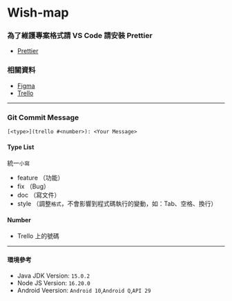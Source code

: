 # Wish-map

### 為了維護專案格式請 VS Code 請安裝 Prettier

- [Prettier](https://marketplace.visualstudio.com/items?itemName=esbenp.prettier-vscode)

### 相關資料

- [Figma](https://www.figma.com/file/kxfv2wguzbh9h5Ah40mgGj/%E5%96%9C%E9%A1%98-Wish-Map-APP-Design?type=design&node-id=871-101819&t=4GJcyxWWfV7g0Q7i-0)
- [Trello]()

---

### Git Commit Message

`[<type>](trello #<number>): <Your Message>`

#### Type List

統一`小寫`

- feature （功能）
- fix （Bug）
- doc （寫文件）
- style （調整`格式`，不會影響到程式碼執行的變動，如：Tab、空格、換行）

#### Number

- Trello 上的號碼

---

#### 環境參考

- Java JDK Version: `15.0.2`
- Node JS Version: `16.20.0`
- Android Veersion: `Android 10`,`Android Q`,`API 29`
